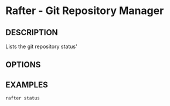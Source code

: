 # Rafter - Git Repository Manager
## DESCRIPTION
Lists the git repository status'
## OPTIONS
## EXAMPLES
```bash
rafter status
```
